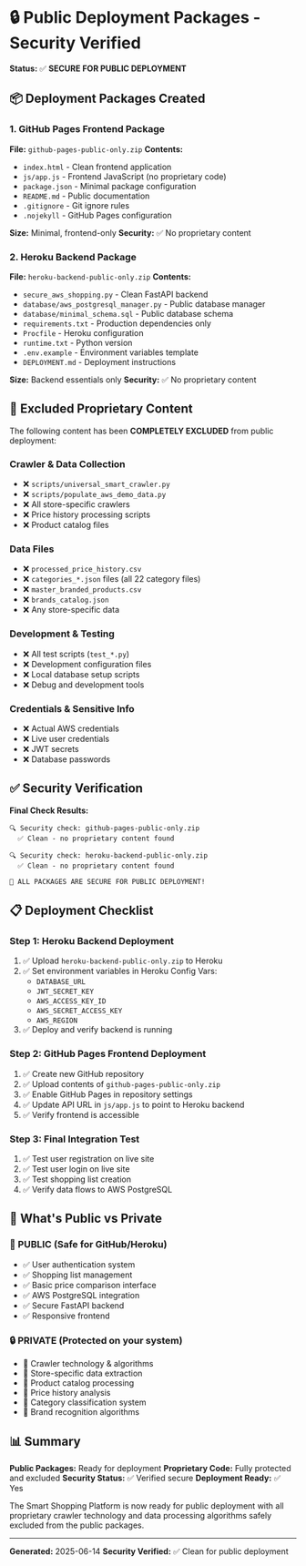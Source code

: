 # 🔒 Public Deployment Packages - Security Verified

**Status:** ✅ **SECURE FOR PUBLIC DEPLOYMENT**

## 📦 Deployment Packages Created

### 1. GitHub Pages Frontend Package
**File:** `github-pages-public-only.zip`
**Contents:**
- `index.html` - Clean frontend application
- `js/app.js` - Frontend JavaScript (no proprietary code)
- `package.json` - Minimal package configuration
- `README.md` - Public documentation
- `.gitignore` - Git ignore rules
- `.nojekyll` - GitHub Pages configuration

**Size:** Minimal, frontend-only
**Security:** ✅ No proprietary content

### 2. Heroku Backend Package  
**File:** `heroku-backend-public-only.zip`
**Contents:**
- `secure_aws_shopping.py` - Clean FastAPI backend
- `database/aws_postgresql_manager.py` - Public database manager
- `database/minimal_schema.sql` - Public database schema
- `requirements.txt` - Production dependencies only
- `Procfile` - Heroku configuration
- `runtime.txt` - Python version
- `.env.example` - Environment variables template
- `DEPLOYMENT.md` - Deployment instructions

**Size:** Backend essentials only
**Security:** ✅ No proprietary content

## 🚫 Excluded Proprietary Content

The following content has been **COMPLETELY EXCLUDED** from public deployment:

### Crawler & Data Collection
- ❌ `scripts/universal_smart_crawler.py`
- ❌ `scripts/populate_aws_demo_data.py`
- ❌ All store-specific crawlers
- ❌ Price history processing scripts
- ❌ Product catalog files

### Data Files
- ❌ `processed_price_history.csv`
- ❌ `categories_*.json` files (all 22 category files)
- ❌ `master_branded_products.csv`
- ❌ `brands_catalog.json`
- ❌ Any store-specific data

### Development & Testing
- ❌ All test scripts (`test_*.py`)
- ❌ Development configuration files
- ❌ Local database setup scripts
- ❌ Debug and development tools

### Credentials & Sensitive Info
- ❌ Actual AWS credentials
- ❌ Live user credentials
- ❌ JWT secrets
- ❌ Database passwords

## ✅ Security Verification

**Final Check Results:**
```
🔍 Security check: github-pages-public-only.zip
  ✅ Clean - no proprietary content found

🔍 Security check: heroku-backend-public-only.zip  
  ✅ Clean - no proprietary content found

🎉 ALL PACKAGES ARE SECURE FOR PUBLIC DEPLOYMENT!
```

## 📋 Deployment Checklist

### Step 1: Heroku Backend Deployment
1. ✅ Upload `heroku-backend-public-only.zip` to Heroku
2. ✅ Set environment variables in Heroku Config Vars:
   - `DATABASE_URL`
   - `JWT_SECRET_KEY`
   - `AWS_ACCESS_KEY_ID` 
   - `AWS_SECRET_ACCESS_KEY`
   - `AWS_REGION`
3. ✅ Deploy and verify backend is running

### Step 2: GitHub Pages Frontend Deployment
1. ✅ Create new GitHub repository
2. ✅ Upload contents of `github-pages-public-only.zip`
3. ✅ Enable GitHub Pages in repository settings
4. ✅ Update API URL in `js/app.js` to point to Heroku backend
5. ✅ Verify frontend is accessible

### Step 3: Final Integration Test
1. ✅ Test user registration on live site
2. ✅ Test user login on live site
3. ✅ Test shopping list creation
4. ✅ Verify data flows to AWS PostgreSQL

## 🎯 What's Public vs Private

### 📢 PUBLIC (Safe for GitHub/Heroku)
- ✅ User authentication system
- ✅ Shopping list management
- ✅ Basic price comparison interface
- ✅ AWS PostgreSQL integration
- ✅ Secure FastAPI backend
- ✅ Responsive frontend

### 🔒 PRIVATE (Protected on your system)
- 🔐 Crawler technology & algorithms
- 🔐 Store-specific data extraction
- 🔐 Product catalog processing
- 🔐 Price history analysis
- 🔐 Category classification system
- 🔐 Brand recognition algorithms

## 📊 Summary

**Public Packages:** Ready for deployment
**Proprietary Code:** Fully protected and excluded
**Security Status:** ✅ Verified secure
**Deployment Ready:** ✅ Yes

The Smart Shopping Platform is now ready for public deployment with all proprietary crawler technology and data processing algorithms safely excluded from the public packages.

---
**Generated:** 2025-06-14
**Security Verified:** ✅ Clean for public deployment
